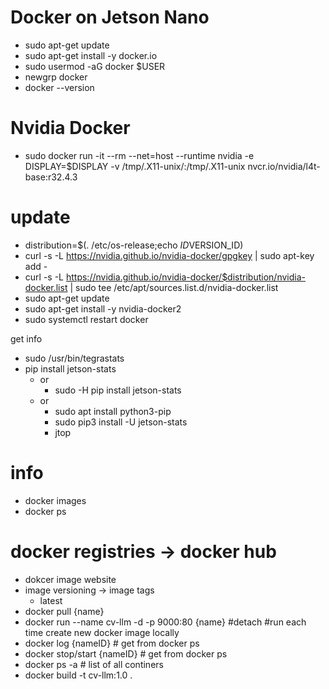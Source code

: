 # Docker on Jetson Nano

- sudo apt-get update
- sudo apt-get install -y docker.io
- sudo usermod -aG docker $USER
- newgrp docker
- docker --version

# Nvidia Docker
- sudo docker run -it --rm --net=host --runtime nvidia -e DISPLAY=$DISPLAY -v /tmp/.X11-unix/:/tmp/.X11-unix nvcr.io/nvidia/l4t-base:r32.4.3

# update
- distribution=$(. /etc/os-release;echo $ID$VERSION_ID)
- curl -s -L https://nvidia.github.io/nvidia-docker/gpgkey | sudo apt-key add -
- curl -s -L https://nvidia.github.io/nvidia-docker/$distribution/nvidia-docker.list | sudo tee /etc/apt/sources.list.d/nvidia-docker.list
- sudo apt-get update
- sudo apt-get install -y nvidia-docker2
- sudo systemctl restart docker

get info
- sudo /usr/bin/tegrastats
- pip install jetson-stats
    - or 
        - sudo -H pip install jetson-stats
    - or
        - sudo apt install python3-pip
        - sudo pip3 install -U jetson-stats
        - jtop



# info
- docker images
- docker ps

# docker registries -> docker hub
- dokcer image website
- image versioning -> image tags
    - latest
- docker pull {name}
- docker run --name cv-llm -d -p 9000:80 {name} #detach #run each time create new docker image locally
- docker log {nameID} # get from docker ps
- docker stop/start {nameID} # get from docker ps
- docker ps -a # list of all continers
- docker build -t cv-llm:1.0 .
